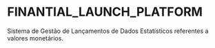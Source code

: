 # FINANTIAL_LAUNCH_PLATFORM
Sistema de Gestão de Lançamentos de Dados Estatísticos referentes a valores monetários.
